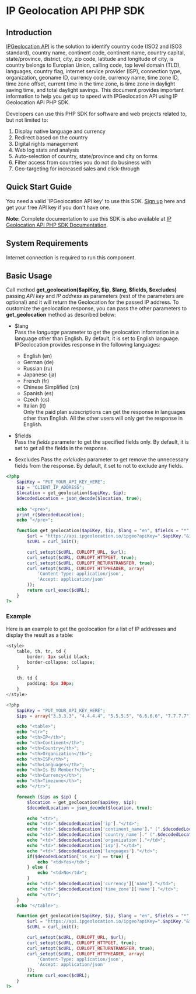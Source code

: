 # IP Geolocation API PHP SDK

## Introduction

[IPGeolocation API](https://ipgeolocation.io) is the solution to identify country code (ISO2 and ISO3 standard), country name, continent code, continent name, country capital, state/province, district, city, zip code, latitude and longitude of city, is country belongs to Europian Union, calling code, top level domain (TLD), languages, country flag, internet service provider (ISP), connection type, organization, geoname ID, currency code, currency name, time zone ID, time zone offset, current time in the time zone, is time zone in daylight saving time, and total daylight savings. This document provides important information to help you get up to speed with IPGeolocation API using IP Geolocation API PHP SDK.

Developers can use this PHP SDK for software and web projects related to, but not limited to:

1. Display native language and currency
2. Redirect based on the country
3. Digital rights management
4. Web log stats and analysis
5. Auto-selection of country, state/province and city on forms
6. Filter access from countries you do not do business with
7. Geo-targeting for increased sales and click-through

## Quick Start Guide

You need a valid 'IPGeolocation API key' to use this SDK. [Sign up](https://ipgeolocation.io/signup) here and get your free API key if you don't have one.

**Note:** Complete documentation to use this SDK is also available at [IP Geolocation API PHP SDK Documentation](https://ipgeolocation.io/documentation/ip-geolocation-api-php-sdk-201809051255).

## System Requirements  

Internet connection is required to run this component.

## Basic Usage

Call method **get_geolocation($apiKey, $ip, $lang, $fields, $excludes)** passing _API key_ and _IP address_ as parameters (rest of the parameters are optional) and it will return the Geolocation for the passed IP address.
To customize the geolocation response, you can pass the other parameters to **get_geolocation** method as described below:

* $lang  
Pass the _language_ parameter to get the geolocation information in a language other than English. By default, it is set to English language.  
IPGeolocation provides response in the following languages:
  * English (en)
  * German (de)
  * Russian (ru)
  * Japanese (ja)
  * French (fr)
  * Chinese Simplified (cn)
  * Spanish (es)
  * Czech (cs)
  * Italian (it)  
  Only the paid plan subscriptions can get the response in languages other than English. All the other users will only get the response in English.

* $fields  
Pass the _fields_ parameter to get the specified fields only. By default, it is set to get all the fields in the response.

* $excludes
Pass the _exlcludes_ parameter to get remove the unnecessary fields from the response. By default, it set to not to exclude any fields.

```php
<?php
    $apiKey = "PUT_YOUR_API_KEY_HERE";
    $ip = "CLIENT_IP_ADDRESS";
    $location = get_geolocation($apiKey, $ip);
    $decodedLocation = json_decode($location, true);
    
    echo "<pre>";
    print_r($decodedLocation);
    echo "</pre>";

    function get_geolocation($apiKey, $ip, $lang = "en", $fields = "*", $excludes = "") {
        $url = "https://api.ipgeolocation.io/ipgeo?apiKey=".$apiKey."&ip=".$ip."&lang=".$lang."&fields=".$fields."&excludes=".$excludes;
        $cURL = curl_init();

        curl_setopt($cURL, CURLOPT_URL, $url);
        curl_setopt($cURL, CURLOPT_HTTPGET, true);
        curl_setopt($cURL, CURLOPT_RETURNTRANSFER, true);
        curl_setopt($cURL, CURLOPT_HTTPHEADER, array(
            'Content-Type: application/json',
            'Accept: application/json'
        ));
        return curl_exec($cURL);
    }
?>
```

### Example

Here is an example to get the geolocation for a list of IP addresses and display the result as a table:

```php
<style>
    table, th, tr, td {
        border: 1px solid black;
        border-collapse: collapse;
    }

    th, td {
        padding: 5px 30px;
    }
</style>

<?php
    $apiKey = "PUT_YOUR_API_KEY_HERE";
    $ips = array("3.3.3.3", "4.4.4.4", "5.5.5.5", "6.6.6.6", "7.7.7.7");

    echo "<table>";
    echo "<tr>";
    echo "<th>IP</th>";
    echo "<th>Continent</th>";
    echo "<th>Country</th>";
    echo "<th>Organization</th>";
    echo "<th>ISP</th>";
    echo "<th>Languages</th>";
    echo "<th>Is EU Member?</th>";
    echo "<th>Currency</th>";
    echo "<th>Timezone</th>";
    echo "</tr>";

    foreach ($ips as $ip) {
        $location = get_geolocation($apiKey, $ip);
        $decodedLocation = json_decode($location, true);

        echo "<tr>";
        echo "<td>".$decodedLocation['ip']."</td>";
        echo "<td>".$decodedLocation['continent_name']." (".$decodedLocation['continent_code'].")</td>";
        echo "<td>".$decodedLocation['country_name']." (".$decodedLocation['country_code2'].")</td>";
        echo "<td>".$decodedLocation['organization']."</td>";
        echo "<td>".$decodedLocation['isp']."</td>";
        echo "<td>".$decodedLocation['languages']."</td>";
        if($decodedLocation['is_eu'] == true) {
            echo "<td>Yes</td>";
        } else {
            echo "<td>No</td>";
        }
        echo "<td>".$decodedLocation['currency']['name']."</td>";
        echo "<td>".$decodedLocation['time_zone']['name']."</td>";
        echo "</tr>";
    }
    echo "</table>";

    function get_geolocation($apiKey, $ip, $lang = "en", $fields = "*", $excludes = "") {
        $url = "https://api.ipgeolocation.io/ipgeo?apiKey=".$apiKey."&ip=".$ip."&lang=".$lang."&fields=".$fields."&excludes=".$excludes;
        $cURL = curl_init();

        curl_setopt($cURL, CURLOPT_URL, $url);
        curl_setopt($cURL, CURLOPT_HTTPGET, true);
        curl_setopt($cURL, CURLOPT_RETURNTRANSFER, true);
        curl_setopt($cURL, CURLOPT_HTTPHEADER, array(
            'Content-Type: application/json',
            'Accept: application/json'
        ));
        return curl_exec($cURL);
    }
?>
```
